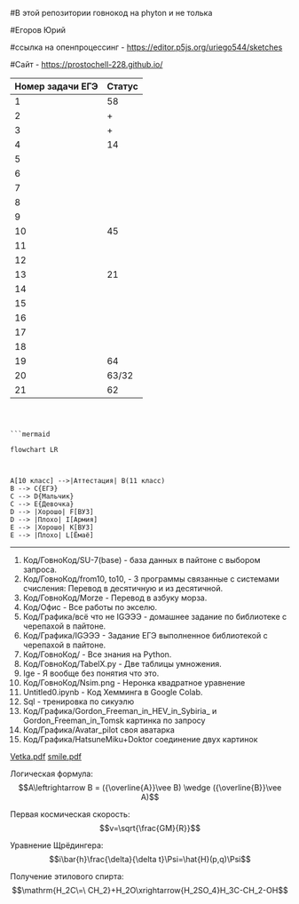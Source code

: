 #В этой репозитории говнокод на phyton и не толька

#Егоров Юрий
 
#ссылка на опенпроцессинг - https://editor.p5js.org/uriego544/sketches 
 
#Сайт - https://prostochell-228.github.io/


| Номер задачи ЕГЭ | Статус |
| ------ | ------ |
| 1 | 58 |
| 2 | + |
| 3 | + |
| 4 | 14 |
| 5 |  |
| 6 |  |
| 7 |  |
| 8 |  |
| 9 |  |
| 10 | 45 |
| 11 |  |
| 12 |  |
| 13 | 21 |
| 14 |  |
| 15 |  |
| 16 |  |
| 17 |  |
| 18 |  |
| 19 | 64 |
| 20 | 63/32 |
| 21 | 62 |

```mermaid



```mermaid

flowchart LR



A[10 класс] -->|Аттестация| B(11 класс)
B --> C{ЕГЭ}
C --> D{Мальчик}
C --> E{Девочка}
D --> |Хорошо| F[ВУЗ]
D --> |Плохо| I[Армия]
E --> |Хорошо| K[ВУЗ]
E --> |Плохо| L[Ёмаё]
```


__________________________________________

1) Код/ГовноКод/SU-7(base) - база данных в пайтоне с выбором запроса.
2) Код/ГовноКод/from10, to10, - 3 программы связанные с системами счисления: Перевод в десятичную и из десятичной.
3) Код/ГовноКод/Morze - Перевод в азбуку морза.
4) Код/Офис - Все работы по экселю.
5) Код/Графика/всё что не IGЭЭЭ - домашнее задание по библиотеке с черепахой в пайтоне.
6) Код/Графика/IGЭЭЭ - Задание ЕГЭ выполненное библиотекой с черепахой в пайтоне.
7) Код/ГовноКод/ - Все знания на Python.
8) Код/ГовноКод/TabelX.py - Две таблицы умножения.
9) Ige - Я вообще без понятия что это.
10) Код/ГовноКод/Nsim.png - Неронка квадратное уравнение
11) Untitled0.ipynb - Код Хемминга в Google Colab.
12) Sql -  тренировка по сикуэлю
13) Код/Графика/Gordon_Freeman_in_HEV_in_Sybiria_ и Gordon_Freeman_in_Tomsk картинка по запросу
14) Код/Графика/Avatar_pilot своя аватарка 
15) Код/Графика/HatsuneMiku+Doktor соединение двух картинок


[Vetka.pdf](https://github.com/Prostochell-228/UltraloxIT/files/10252178/Vetka.pdf)
[smile.pdf](https://github.com/Prostochell-228/UltraloxIT/files/10251846/smile.pdf)


Логическая формула:
$$A\leftrightarrow B = ({\overline{A}}\vee B) \wedge  ({\overline{B}}\vee A)$$


Первая космическая скорость:
$$v=\sqrt{\frac{GM}{R}}$$


Уравнение Щрёдингера:
$$i\bar{h}\frac{\delta}{\delta t}\Psi=\hat{H}(p,q)\Psi$$


Получение этилового спирта:
$$\mathrm{H_2C\=\ CH_2}+H_2О\xrightarrow{H_2SO_4}H_3C-CH_2-OH$$

